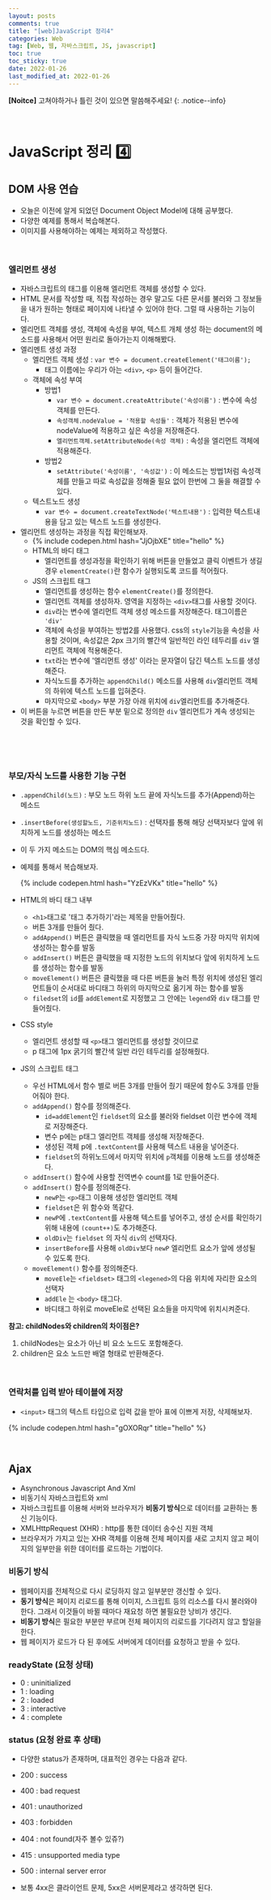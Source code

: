 ```yaml
---
layout: posts
comments: true
title: "[web]JavaScript 정리4"
categories: Web
tag: [Web, 웹, 자바스크립트, JS, javascript]
toc: true
toc_sticky: true
date: 2022-01-26
last_modified_at: 2022-01-26
---
```


**[Noitce]** 고쳐야하거나 틀린 것이 있으면 말씀해주세요!
{: .notice--info}





<br>

# JavaScript 정리 4️⃣



## DOM 사용 연습

* 오늘은 이전에 알게 되었던 Document Object Model에 대해 공부했다. 
* 다양한 예제를 통해서 복습해본다.
* 이미지를 사용해야하는 예제는 제외하고 작성했다.





<br>



### 엘리먼트 생성

* 자바스크립트의 태그를 이용해 엘리먼트 객체를 생성할 수 있다.
* HTML 문서를 작성할 때, 직접 작성하는 경우 말고도 다른 문서를 불러와 그 정보들을 내가 원하는 형태로 페이지에 나타낼 수 있어야 한다. 그럴 때 사용하는 기능이다.
* 엘리먼트 객체를 생성, 객체에 속성을 부여, 텍스트 개체 생성 하는 document의 메소드를 사용해서 어떤 원리로 돌아가는지 이해해봤다.
* 엘리멘트 생성 과정
  * 엘리먼트 객체 생성 : `var 변수 = document.createElement('태그이름');`
    * 태그 이름에는 우리가 아는 `<div>`, `<p>` 등이 들어간다.
  * 객체에 속성 부여 
    * 방법1
      * `var 변수 = document.createAttribute('속성이름')` : 변수에 속성 객체를 만든다.
      * `속성객체.nodeValue = '적용할 속성들'` : 객체가 적용된 변수에 nodeValue에 적용하고 싶은 속성을 저장해준다.
      *  `엘리먼트객체.setAttributeNode(속성 객체)` : 속성을 엘리먼트 객체에 적용해준다.
    * 방법2
      * `setAttribute('속성이름', '속성값')` : 이 메소드는 방법1처럼 속성객체를 만들고 따로 속성값을 정해줄 필요 없이 한번에 그 둘을 해결할 수 있다.
  * 텍스트노드 생성
    * `var 변수 = document.createTextNode('텍스트내용')` : 입력한 텍스트내용을 담고 있는 텍스트 노드를 생성한다.
* 엘리먼트 생성하는 과정을 직접 확인해보자.
  * {% include codepen.html hash="JjOjbXE" title="hello" %}
  * HTML의 바디 태그
    * 엘리먼트를 생성과정을 확인하기 위해 버튼을 만들었고 클릭 이벤트가 생길 경우 `elementCreate()`란 함수가 실행되도록 코드를 적어줬다.
  * JS의 스크립트 태그
    * 엘리먼트를 생성하는 함수 `elementCreate()`를 정의한다.
    * 엘리먼트 객체를 생성하자. 영역을 지정하는 `<div>`태그를 사용할 것이다.
    * `div`라는 변수에 엘리먼트 객체 생성 메소드를 저장해준다. 태그이름은 `'div'`
    * 객체에 속성을 부여하는 방법2를 사용했다. css의 `style`기능을 속성을 사용할 것이며, 속성값은 2px 크기의 빨간색 일반적인 라인 테두리를 `div` 엘리먼트 객체에 적용해준다.
    * `txt`라는 변수에 '엘리먼트 생성' 이라는 문자열이 담긴 텍스트 노드를 생성해준다.
    * 자식노드를 추가하는 `appendChild()` 메소드를 사용해 `div`엘리먼트 객체의 하위에 텍스트 노드를 입혀준다.
    * 마지막으로 `<body>` 부분 가장 아래 위치에 `div`엘리먼트를 추가해준다.
* 이 버튼을 누르면 버튼을 만든 부분 밑으로 정의한 `div` 엘리먼트가 계속 생성되는 것을 확인할 수 있다.



​	 



<br>

### 부모/자식 노드를 사용한 기능 구현

* `.appendChild(노드)` : 부모 노드 하위 노드 끝에 자식노드를 추가(Append)하는 메소드 

* `.insertBefore(생성할노드, 기준위치노드)` : 선택자를 통해 해당 선택자보다 앞에 위치하게 노드를 생성하는 메소드

* 이 두 가지 메소드는 DOM의 핵심 메소드다.

* 예제를 통해서 복습해보자.

  {% include codepen.html hash="YzEzVKx" title="hello" %}

* HTML의 바디 태그 내부

  * `<h1>`태그로 '태그 추가하기'라는 제목을 만들어줬다.
  * 버튼 3개를 만들어 줬다.
  * `addAppend()` 버튼은 클릭했을 때 엘리먼트를 자식 노드중 가장 마지막 위치에 생성하는 함수를 발동
  * `addInsert()` 버튼은 클릭했을 때 지정한 노드의 위치보다 앞에 위치하게 노드를 생성하는 함수를 발동
  * `moveElement()` 버튼은 클릭했을 때 다른 버튼을 눌러 특정 위치에 생성된 엘리먼트들이  순서대로 바디태그 하위의 마지막으로 옮기게 하는 함수를 발동
  * `filedset`의 `id`를 `addElement`로 지정했고 그 안에는 `legend`와 `div` 태그를 만들어줬다.

* CSS style

  * 엘리먼트 생성할 때 `<p>`태그 엘리먼트를 생성할 것이므로
  * p 태그에 1px 굵기의 빨간색 일반 라인 테두리를 설정해줬다.

* JS의 스크립트 태그

  * 우선 HTML에서 함수 별로 버튼 3개를 만들어 줬기 때문에 함수도 3개를 만들어줘야 한다.
  * `addAppend()` 함수를 정의해준다.
    * `id=addElement`인 `fieldset`의 요소를 불러와 fieldset 이란 변수에 객체로 저장해준다.
    * 변수 p에는 p태그 엘리먼트 객체를 생성해 저장해준다.
    * 생성된 객체 p에 `.textContent`를 사용해 텍스트 내용을 넣어준다.
    * `fieldset`의 하위노드에서 마지막 위치에 `p`객체를 이용해 노드를 생성해준다.
  * `addInsert()` 함수에 사용할 전역변수 count를 1로 만들어준다.
  * `addInsert()` 함수를 정의해준다.
    * `newP`는 `<p>`태그 이용해 생성한 엘리먼트 객체
    * `fieldset`은 위 함수와 똑같다.
    * `newP`에 `.textContent`를 사용해 텍스트를 넣어주고, 생성 순서를 확인하기 위해 내용에 `(count++)`도 추가해준다.
    * `oldDiv`는 `fieldset` 의 자식 `div`의 선택자다.
    * `insertBefore`를 사용해  `oldDiv`보다 `newP` 엘리먼트 요소가 앞에 생성될 수 있도록 한다.
  * `moveElement()` 함수를 정의해준다.
    * `moveEle`는 `<fieldset>` 태그의 `<legened>`의 다음 위치에 자리한 요소의 선택자
    * `addEle` 는 `<body>` 태그다.
    * 바디태그 하위로 moveEle로 선택된 요소들을 마지막에 위치시켜준다.



**참고: childNodes와 children의 차이점은?**  

1. childNodes는 요소가 아닌 비 요소 노드도 포함해준다.
2. children은 요소 노드만 배열 형태로 반환해준다.







<br>

### 연락처를 입력 받아 테이블에 저장

* `<input>` 태그의 텍스트 타입으로 입력 값을 받아 표에 이쁘게 저장, 삭제해보자.







{% include codepen.html hash="gOXORqr" title="hello" %}











<br>

## Ajax

* Asynchronous Javascript And Xml
* 비동기식 자바스크립트와 xml 
* 자바스크립트를 이용해 서버와 브라우저가 **비동기 방식**으로 데이터를 교환하는 통신 기능이다.
* XMLHttpRequest (XHR) : http를 통한 데이터 송수신 지원 객체
* 브라우저가 가지고 있는 XHR 객체를 이용해 전체 페이지를 새로 고치지 않고 페이지의 일부만을 위한 데이터를 로드하는 기법이다.

### 비동기 방식

* 웹페이지를 전체적으로 다시 로딩하지 않고 일부분만 갱신할 수 있다.
* **동기 방식**은 페이지 리로드를 통해 이미지, 스크립트 등의 리소스를 다시 불러와야 한다. 그래서 이것들이 바뀔 때마다 재요청 하면 불필요한 낭비가 생긴다. 
* **비동기 방식**은 필요한 부분만 부르며 전체 페이지의 리로드를 기다려지 않고 할일을 한다.
* 웹 페이지가 로드가 다 된 후에도 서버에게 데이터를 요청하고 받을 수 있다.



### readyState (요청 상태)

* 0 : uninitialized
* 1 : loading
* 2 : loaded
* 3 : interactive
* 4 : complete



### status (요청 완료 후 상태)

* 다양한 status가 존재하며, 대표적인 경우는 다음과 같다.

* 200 : success
* 400 : bad request
* 401 : unauthorized
* 403 : forbidden
* 404 : not found(자주 볼수 있쥬?)
* 415 : unsupported media type
* 500 : internal server error
* 보통 4xx은 클라이언트 문제, 5xx은 서버문제라고 생각하면 된다.

